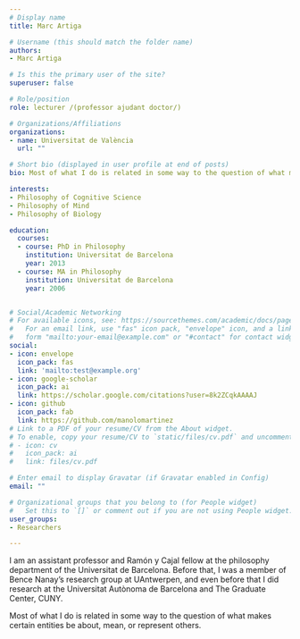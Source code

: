 ```yaml
---
# Display name
title: Marc Artiga

# Username (this should match the folder name)
authors:
- Marc Artiga

# Is this the primary user of the site?
superuser: false

# Role/position
role: lecturer /(professor ajudant doctor/)

# Organizations/Affiliations
organizations:
- name: Universitat de València
  url: ""

# Short bio (displayed in user profile at end of posts)
bio: Most of what I do is related in some way to the question of what makes certain entities be about, mean, or represent others.

interests:
- Philosophy of Cognitive Science
- Philosophy of Mind
- Philosophy of Biology

education:
  courses:
  - course: PhD in Philosophy
    institution: Universitat de Barcelona
    year: 2013
  - course: MA in Philosophy
    institution: Universitat de Barcelona
    year: 2006


# Social/Academic Networking
# For available icons, see: https://sourcethemes.com/academic/docs/page-builder/#icons
#   For an email link, use "fas" icon pack, "envelope" icon, and a link in the
#   form "mailto:your-email@example.com" or "#contact" for contact widget.
social:
- icon: envelope
  icon_pack: fas
  link: 'mailto:test@example.org'
- icon: google-scholar
  icon_pack: ai
  link: https://scholar.google.com/citations?user=8k2ZCqkAAAAJ
- icon: github
  icon_pack: fab
  link: https://github.com/manolomartinez
# Link to a PDF of your resume/CV from the About widget.
# To enable, copy your resume/CV to `static/files/cv.pdf` and uncomment the lines below.
# - icon: cv
#   icon_pack: ai
#   link: files/cv.pdf

# Enter email to display Gravatar (if Gravatar enabled in Config)
email: ""

# Organizational groups that you belong to (for People widget)
#   Set this to `[]` or comment out if you are not using People widget.
user_groups:
- Researchers

---
```


I am an assistant professor and Ramón y Cajal fellow at the philosophy department of the Universitat de Barcelona. Before that, I was a member of Bence Nanay’s research group at UAntwerpen, and even before that I did research at the Universitat Autònoma de Barcelona and The Graduate Center, CUNY.

Most of what I do is related in some way to the question of what makes certain entities be about, mean, or represent others.
